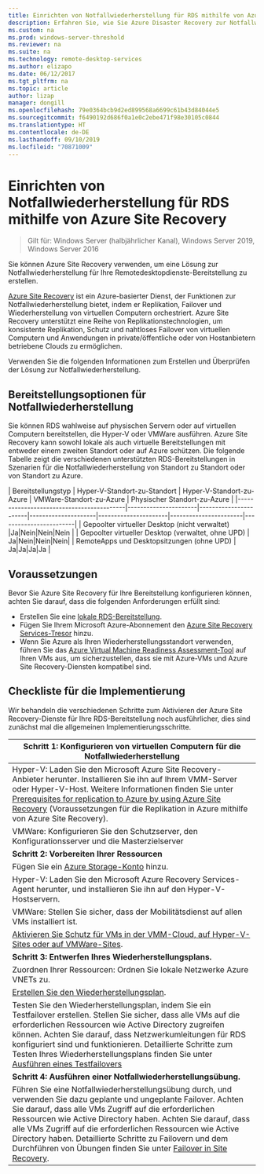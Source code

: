 ```yaml
---
title: Einrichten von Notfallwiederherstellung für RDS mithilfe von Azure Disaster Recovery
description: Erfahren Sie, wie Sie Azure Disaster Recovery zur Notfallwiederherstellung für eine RDS-Bereitstellung verwenden
ms.custom: na
ms.prod: windows-server-threshold
ms.reviewer: na
ms.suite: na
ms.technology: remote-desktop-services
ms.author: elizapo
ms.date: 06/12/2017
ms.tgt_pltfrm: na
ms.topic: article
author: lizap
manager: dongill
ms.openlocfilehash: 79e0364bcb9d2ed899568a6699c61b43d84044e5
ms.sourcegitcommit: f6490192d686f0a1e0c2ebe471f98e30105c0844
ms.translationtype: HT
ms.contentlocale: de-DE
ms.lasthandoff: 09/10/2019
ms.locfileid: "70871009"
---
```

# <a name="set-up-disaster-recovery-for-rds-using-azure-site-recovery"></a>Einrichten von Notfallwiederherstellung für RDS mithilfe von Azure Site Recovery

>Gilt für: Windows Server (halbjährlicher Kanal), Windows Server 2019, Windows Server 2016

Sie können Azure Site Recovery verwenden, um eine Lösung zur Notfallwiederherstellung für Ihre Remotedesktopdienste-Bereitstellung zu erstellen. 

[Azure Site Recovery](/azure/site-recovery/site-recovery-overview) ist ein Azure-basierter Dienst, der Funktionen zur Notfallwiederherstellung bietet, indem er Replikation, Failover und Wiederherstellung von virtuellen Computern orchestriert. Azure Site Recovery unterstützt eine Reihe von Replikationstechnologien, um konsistente Replikation, Schutz und nahtloses Failover von virtuellen Computern und Anwendungen in private/öffentliche oder von Hostanbietern betriebene Clouds zu ermöglichen. 

Verwenden Sie die folgenden Informationen zum Erstellen und Überprüfen der Lösung zur Notfallwiederherstellung.

## <a name="disaster-recovery-deployment-options"></a>Bereitstellungsoptionen für Notfallwiederherstellung

Sie können RDS wahlweise auf physischen Servern oder auf virtuellen Computern bereitstellen, die Hyper-V oder VMWare ausführen. Azure Site Recovery kann sowohl lokale als auch virtuelle Bereitstellungen mit entweder einem zweiten Standort oder auf Azure schützen. Die folgende Tabelle zeigt die verschiedenen unterstützten RDS-Bereitstellungen in Szenarien für die Notfallwiederherstellung von Standort zu Standort oder von Standort zu Azure.

| Bereitstellungstyp                          | Hyper-V-Standort-zu-Standort | Hyper-V-Standort-zu-Azure | VMWare-Standort-zu-Azure | Physischer Standort-zu-Azure |
|------------------------------------------|----------------------|-----------------------|---------------------|----------------------|-----------------------|------------------------|
| Gepoolter virtueller Desktop (nicht verwaltet)       |Ja|Nein|Nein|Nein |
| Gepoolter virtueller Desktop (verwaltet, ohne UPD) | Ja|Nein|Nein|Nein|
| RemoteApps und Desktopsitzungen (ohne UPD) | Ja|Ja|Ja|Ja  |

## <a name="prerequisites"></a>Voraussetzungen

Bevor Sie Azure Site Recovery für Ihre Bereitstellung konfigurieren können, achten Sie darauf, dass die folgenden Anforderungen erfüllt sind:

- Erstellen Sie eine [lokale RDS-Bereitstellung](rds-deploy-infrastructure.md).
- Fügen Sie Ihrem Microsoft Azure-Abonnement den [Azure Site Recovery Services-Tresor](/azure/site-recovery/site-recovery-vmm-to-azure#create-a-recovery-services-vault) hinzu.
- Wenn Sie Azure als Ihren Wiederherstellungsstandort verwenden, führen Sie das [Azure Virtual Machine Readiness Assessment-Tool](https://azure.microsoft.com/downloads/vm-readiness-assessment/) auf Ihren VMs aus, um sicherzustellen, dass sie mit Azure-VMs und Azure Site Recovery-Diensten kompatibel sind.
 
## <a name="implementation-checklist"></a>Checkliste für die Implementierung

Wir behandeln die verschiedenen Schritte zum Aktivieren der Azure Site Recovery-Dienste für Ihre RDS-Bereitstellung noch ausführlicher, dies sind zunächst mal die allgemeinen Implementierungsschritte.

| **Schritt 1: Konfigurieren von virtuellen Computern für die Notfallwiederherstellung**                                                                                                                                                                                               |
|--------------------------------------------------------------------------------------------------------------------------------------------------------------------------------------------------------------------------------------------|
| Hyper-V: Laden Sie den Microsoft Azure Site Recovery-Anbieter herunter. Installieren Sie ihn auf Ihrem VMM-Server oder Hyper-V-Host. Weitere Informationen finden Sie unter [Prerequisites for replication to Azure by using Azure Site Recovery](/azure/site-recovery/site-recovery-prereq) (Voraussetzungen für die Replikation in Azure mithilfe von Azure Site Recovery).                                                                                                                             |
| VMWare: Konfigurieren Sie den Schutzserver, den Konfigurationsserver und die Masterzielserver                                                                                                                                                      |
| **Schritt 2: Vorbereiten Ihrer Ressourcen**                                                                                                                                                                                                           |
| Fügen Sie ein [Azure Storage-Konto](/azure/storage/storage-create-storage-account) hinzu.                                                                                                                                                                                                              |
| Hyper-V: Laden Sie den Microsoft Azure Recovery Services-Agent herunter, und installieren Sie ihn auf den Hyper-V-Hostservern.                                                                                                                                     |
| VMWare: Stellen Sie sicher, dass der Mobilitätsdienst auf allen VMs installiert ist.                                                                                                                                                                           |
| [Aktivieren Sie Schutz für VMs in der VMM-Cloud, auf Hyper-V-Sites oder auf VMWare-Sites](rds-enable-dr-with-asr.md).                                                                                                                                                                    |
| **Schritt 3: Entwerfen Ihres Wiederherstellungsplans.**                                                                                                                                                                                                        |
| Zuordnen Ihrer Ressourcen: Ordnen Sie lokale Netzwerke Azure VNETs zu.                                                                                                                                                                              |
| [Erstellen Sie den Wiederherstellungsplan](rds-disaster-recovery-plan.md). |
| Testen Sie den Wiederherstellungsplan, indem Sie ein Testfailover erstellen. Stellen Sie sicher, dass alle VMs auf die erforderlichen Ressourcen wie Active Directory zugreifen können. Achten Sie darauf, dass Netzwerkumleitungen für RDS konfiguriert sind und funktionieren. Detaillierte Schritte zum Testen Ihres Wiederherstellungsplans finden Sie unter [Ausführen eines Testfailovers](/azure/site-recovery/site-recovery-test-failover-to-azure)|
| **Schritt 4: Ausführen einer Notfallwiederherstellungsübung.**                                                                                                                                                                                                     |
| Führen Sie eine Notfallwiederherstellungsübung durch, und verwenden Sie dazu geplante und ungeplante Failover. Achten Sie darauf, dass alle VMs Zugriff auf die erforderlichen Ressourcen wie Active Directory haben. Achten Sie darauf, dass alle VMs Zugriff auf die erforderlichen Ressourcen wie Active Directory haben. Detaillierte Schritte zu Failovern und dem Durchführen von Übungen finden Sie unter [Failover in Site Recovery](/azure/site-recovery/site-recovery-failover).|



